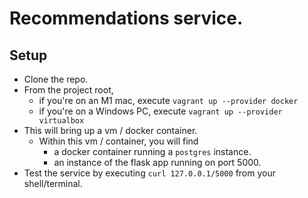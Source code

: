 # Recommendations service.

## Setup

- Clone the repo.
- From the project root,
    - if you're on an M1 mac, execute `vagrant up --provider docker`
    - if you're on a Windows PC, execute `vagrant up --provider virtualbox`
- This will bring up a vm / docker container.
    - Within this vm / container, you will find
        - a docker container running a `postgres` instance.
        - an instance of the flask app running on port 5000.
- Test the service by executing `curl 127.0.0.1/5000` from your shell/terminal.
